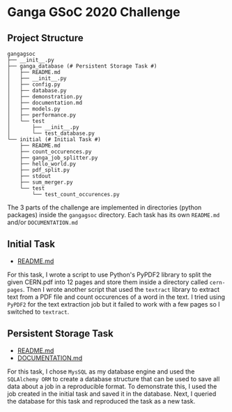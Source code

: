 # Ganga GSoC 2020 Challenge

## Project Structure
    gangagsoc
    ├── __init__.py
    ├── ganga_database (# Persistent Storage Task #)
    │   ├── README.md
    │   ├── __init__.py
    │   ├── config.py
    │   ├── database.py
    │   ├── demonstration.py
    │   ├── documentation.md
    │   ├── models.py
    │   ├── performance.py
    │   └── test
    │       ├── __init__.py
    │       └── test_database.py
    └── initial (# Initial Task #)
        ├── README.md
        ├── count_occurences.py
        ├── ganga_job_splitter.py
        ├── hello_world.py
        ├── pdf_split.py
        ├── stdout
        ├── sum_merger.py
        └── test
            └── test_count_occurences.py

  The 3 parts of the challenge are implemented in directories (python packages) inside the `gangagsoc` directory. Each task has its own `README.md` and/or `DOCUMENTATION.md`


## Initial Task

  * [README.md](./gangagsoc/initial/README.md)

  For this task, I wrote a script to use Python's PyPDF2 library to split the given CERN.pdf into 12 pages and store them inside a directory called `cern-pages`. Then I wrote another script that used the `textract` library to extract text from a PDF file and count occurences of a word in the text. I tried using `PyPDF2` for the text extraction job but it failed to work with a few pages so I switched to `textract`. 


## Persistent Storage Task 

  * [README.md](./gangagsoc/ganga_database/README.md)
  * [DOCUMENTATION.md](./gangagsoc/ganga_database/documentation.md)

  For this task, I chose `MysSQL` as my database engine and used the `SQLAlchemy ORM` to create a database structure that can be used to save all data about a job in a reproducible format. To demonstrate this, I used the job created in the initial task and saved it in the database. Next, I queried the database for this task and reproduced the task as a new task.

